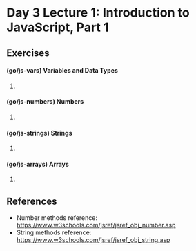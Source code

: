 # Day 3 Lecture 1: Introduction to JavaScript, Part 1

## Exercises

#### (go/js-vars) Variables and Data Types
1. 

#### (go/js-numbers) Numbers
1. 

#### (go/js-strings) Strings
1. 

#### (go/js-arrays) Arrays
1. 

## References
* Number methods reference: https://www.w3schools.com/jsref/jsref_obj_number.asp
* String methods reference: https://www.w3schools.com/jsref/jsref_obj_string.asp

###